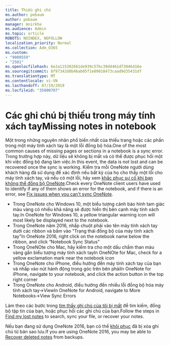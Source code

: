 ```yaml
---
title: Thiếu ghi chú
ms.author: pebaum
author: pebaum
manager: mnirkhe
ms.audience: Admin
ms.topic: article
ROBOTS: NOINDEX, NOFOLLOW
localization_priority: Normal
ms.collection: Adm_O365
ms.custom:
- "9000559"
- "2501"
ms.openlocfilehash: 6e2a115302661de939c57bc39d4461df3046416e
ms.sourcegitcommit: 8f97342d8b46ab05f1e89018473caad9d35431df
ms.translationtype: MT
ms.contentlocale: vi-VN
ms.lasthandoff: 07/19/2019
ms.locfileid: "35800707"
---
```

# <a name="missing-notes-in-notebook"></a><span data-ttu-id="3c280-102">Các ghi chú bị thiếu trong máy tính xách tay</span><span class="sxs-lookup"><span data-stu-id="3c280-102">Missing notes in notebook</span></span>

<span data-ttu-id="3c280-103">Một trong những nguyên nhân phổ biến nhất của thiếu trang hoặc các phần trong một máy tính xách tay là một lỗi đồng bộ hóa.</span><span class="sxs-lookup"><span data-stu-id="3c280-103">One of the most common causes of missing pages or sections in a notebook is a sync error.</span></span> <span data-ttu-id="3c280-104">Trong trường hợp này, dữ liệu sẽ không bị mất và có thể được phục hồi một khi việc đồng bộ đang làm việc.</span><span class="sxs-lookup"><span data-stu-id="3c280-104">In this event, the data is not lost and can be recovered once the sync is working.</span></span> <span data-ttu-id="3c280-105">Kiểm tra mỗi OneNote người dùng khách hàng đã sử dụng để xác định nếu bất kỳ của họ cho thấy một lỗi cho máy tính xách tay, và nếu có một lỗi, hãy xem [khắc phục sự cố khi bạn không thể đồng bộ OneNote](https://support.office.com/article/299495ef-66d1-448f-90c1-b785a6968d45).</span><span class="sxs-lookup"><span data-stu-id="3c280-105">Check every OneNote client users have used to identify if any of them shows an error for the notebook, and if there is an error, see [Fix issues when you can't sync OneNote](https://support.office.com/article/299495ef-66d1-448f-90c1-b785a6968d45).</span></span>

- <span data-ttu-id="3c280-106">Trong OneNote cho Windows 10, một biểu tượng cảnh báo hình tam giác màu vàng có nhiều khả năng sẽ được hiển thị bên cạnh máy tính xách tay.</span><span class="sxs-lookup"><span data-stu-id="3c280-106">In OneNote for Windows 10, a yellow triangular warning icon will most likely be displayed next to the notebook.</span></span>
- <span data-ttu-id="3c280-107">Trong OneNote năm 2016, nhấp chuột phải vào tên máy tính xách tay dưới các ribbon và bấm vào "Trạng thái đồng bộ của máy tính xách tay"</span><span class="sxs-lookup"><span data-stu-id="3c280-107">In OneNote 2016, right click on the notebook name below the ribbon, and click “Notebook Sync Status”</span></span>
- <span data-ttu-id="3c280-108">Trong OneNOte cho Mac, hãy kiểm tra cho một dấu chấm than màu vàng gần biểu tượng máy tính xách tay</span><span class="sxs-lookup"><span data-stu-id="3c280-108">In OneNOte for Mac, check for a yellow exclamation mark near the notebook icon</span></span>
- <span data-ttu-id="3c280-109">Trong OneNote cho iPhone, điều hướng đến máy tính xách tay của bạn và nhấp vào nút hành động trong góc trên bên phải</span><span class="sxs-lookup"><span data-stu-id="3c280-109">In OneNote for iPhone, navigate to your notebook, and click the action button in the top right corner</span></span>
- <span data-ttu-id="3c280-110">Trong OneNote cho Android, điều hướng đến nhiều lỗi đồng bộ hóa máy tính xách tay->View</span><span class="sxs-lookup"><span data-stu-id="3c280-110">In OneNote for Android, navigate to More Notebooks->View Sync Errors</span></span>

<span data-ttu-id="3c280-111">Làm theo các bước trong [tìm thấy ghi chú của tôi bị mất](https://support.office.com/article/32cb2bd7-afe7-44d2-a711-398a88421287) để tìm kiếm, đồng bộ tập tin của bạn, hoặc phục hồi các ghi chú của bạn.</span><span class="sxs-lookup"><span data-stu-id="3c280-111">Follow the steps in [Find my lost notes](https://support.office.com/article/32cb2bd7-afe7-44d2-a711-398a88421287) to search, sync your file, or recover your notes.</span></span>

<span data-ttu-id="3c280-112">Nếu bạn đang sử dụng OneNote 2016, bạn có thể [khôi phục](https://support.office.com/article/32ed1036-74fd-4c21-bc28-033a486e6b14) đã bị xóa ghi chú từ bản sao lưu.</span><span class="sxs-lookup"><span data-stu-id="3c280-112">If you are using OneNote 2016, you may be able to [Recover deleted notes](https://support.office.com/article/32ed1036-74fd-4c21-bc28-033a486e6b14) from backups.</span></span>